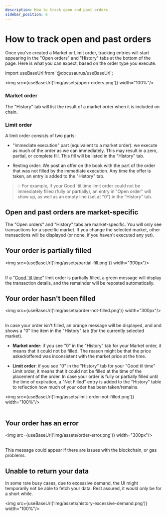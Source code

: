 ```yaml
---
description: How to track open and past orders
sidebar_position: 6
---
```



# How to track open and past orders


Once you've created a Market or Limit order, tracking entries will start appearing in the "Open orders" and "History" tabs at the bottom of the page. Here is what you can expect, based on the order type you execute.

import useBaseUrl from '@docusaurus/useBaseUrl';

<img src={useBaseUrl('img/assets/open-orders.png')} width="100%"/><br />

### Market order

The "History" tab will list the result of a market order when it is included on chain.

### Limit order

A limit order consists of two parts:

* "Immediate execution" part (equivalent to a market order): we execute as much of the order as we can immediately. This may result in a zero, partial, or complete fill. This fill will be listed in the "History" tab.

* Resting order: We post an offer on the book with the part of the order that was not filled by the immediate execution. Any time the offer is taken, an entry is added to the "History" tab.


> 💡
> For example, if your Good 'til time limit order could not be immediately filled (fully or partially), an entry in "Open order" will show up, as well as an empty line (set at "0") in the "History" tab.


## Open and past orders are market-specific

The "Open orders" and "History" tabs are market-specific. You will only see transactions for a specific market. If you change the selected market, other transactions will be displayed (or none, if you haven't executed any yet).

## Your order is partially filled

<img src={useBaseUrl('img/assets/partial-fill.png')} width="300px"/><br /><br />


If a "[Good 'til time](./how-to-limit-order.md#steps)" limit order is partially filled, a green message will display the transaction details, and the remainder will be reposted automatically.

## Your order hasn't been filled

<img src={useBaseUrl('img/assets/order-not-filled.png')} width="300px"/><br /><br />


In case your order isn't filled, an orange message will be displayed, and and shows a "0" line item in the "History" tab (for the currently selected market).

* **Market order**: if you see "0" in the "History" tab for your Market order, it means that it could not be filled. The reason might be that the price asked/offered was inconsistent with the market price at the time.

* **Limit order**: if you see "0" in the "History" tab for your "Good til time" Limit order, it means that it could not be filled at the time of the placement of the order. In case your order is fully or partially filled until the time of expiration, a "Not Filled" entry is added to the "History" table to reflection how much of your oder has been taken/remains.

<img src={useBaseUrl('img/assets/limit-order-not-filled.png')} width="100%"/><br /><br />

## Your order has an error

<img src={useBaseUrl('img/assets/order-error.png')} width="300px"/><br /><br />


This message could appear if there are issues with the blockchain, or gas problems.

## Unable to return your data

In some rare busy cases, due to excessive demand, the UI might temporarily not be able to fetch your data. Rest assured, it would only be for a short while.

<img src={useBaseUrl('img/assets/history-excessive-demand.png')} width="100%"/>